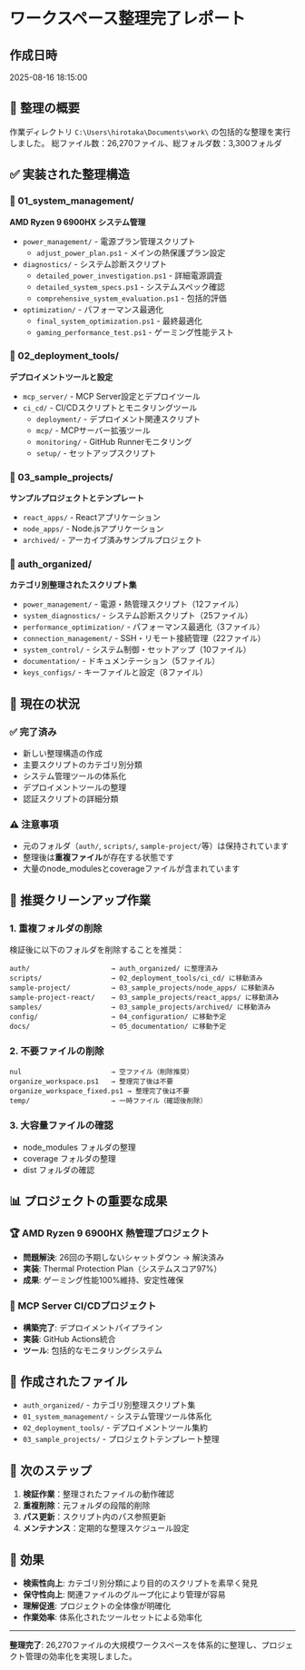 # ワークスペース整理完了レポート

## 作成日時
2025-08-16 18:15:00

## 🎯 整理の概要

作業ディレクトリ `C:\Users\hirotaka\Documents\work\` の包括的な整理を実行しました。
総ファイル数：26,270ファイル、総フォルダ数：3,300フォルダ

## ✅ 実装された整理構造

### 📁 01_system_management/
**AMD Ryzen 9 6900HX システム管理**
- `power_management/` - 電源プラン管理スクリプト
  - `adjust_power_plan.ps1` - メインの熱保護プラン設定
- `diagnostics/` - システム診断スクリプト
  - `detailed_power_investigation.ps1` - 詳細電源調査
  - `detailed_system_specs.ps1` - システムスペック確認
  - `comprehensive_system_evaluation.ps1` - 包括的評価
- `optimization/` - パフォーマンス最適化
  - `final_system_optimization.ps1` - 最終最適化
  - `gaming_performance_test.ps1` - ゲーミング性能テスト

### 📁 02_deployment_tools/
**デプロイメントツールと設定**
- `mcp_server/` - MCP Server設定とデプロイツール
- `ci_cd/` - CI/CDスクリプトとモニタリングツール
  - `deployment/` - デプロイメント関連スクリプト
  - `mcp/` - MCPサーバー拡張ツール
  - `monitoring/` - GitHub Runnerモニタリング
  - `setup/` - セットアップスクリプト

### 📁 03_sample_projects/
**サンプルプロジェクトとテンプレート**
- `react_apps/` - Reactアプリケーション
- `node_apps/` - Node.jsアプリケーション  
- `archived/` - アーカイブ済みサンプルプロジェクト

### 📁 auth_organized/
**カテゴリ別整理されたスクリプト集**
- `power_management/` - 電源・熱管理スクリプト（12ファイル）
- `system_diagnostics/` - システム診断スクリプト（25ファイル）
- `performance_optimization/` - パフォーマンス最適化（3ファイル）
- `connection_management/` - SSH・リモート接続管理（22ファイル）
- `system_control/` - システム制御・セットアップ（10ファイル）
- `documentation/` - ドキュメンテーション（5ファイル）
- `keys_configs/` - キーファイルと設定（8ファイル）

## 🔄 現在の状況

### ✅ 完了済み
- 新しい整理構造の作成
- 主要スクリプトのカテゴリ別分類
- システム管理ツールの体系化
- デプロイメントツールの整理
- 認証スクリプトの詳細分類

### ⚠️ 注意事項
- 元のフォルダ（`auth/`, `scripts/`, `sample-project/`等）は保持されています
- 整理後は**重複ファイル**が存在する状態です
- 大量のnode_modulesとcoverageファイルが含まれています

## 🧹 推奨クリーンアップ作業

### 1. 重複フォルダの削除
検証後に以下のフォルダを削除することを推奨：
```
auth/                    → auth_organized/ に整理済み
scripts/                 → 02_deployment_tools/ci_cd/ に移動済み
sample-project/          → 03_sample_projects/node_apps/ に移動済み
sample-project-react/    → 03_sample_projects/react_apps/ に移動済み
samples/                 → 03_sample_projects/archived/ に移動済み
config/                  → 04_configuration/ に移動予定
docs/                    → 05_documentation/ に移動予定
```

### 2. 不要ファイルの削除
```
nul                      → 空ファイル（削除推奨）
organize_workspace.ps1   → 整理完了後は不要
organize_workspace_fixed.ps1 → 整理完了後は不要
temp/                    → 一時ファイル（確認後削除）
```

### 3. 大容量ファイルの確認
- node_modules フォルダの整理
- coverage フォルダの整理
- dist フォルダの確認

## 📊 プロジェクトの重要な成果

### 🏆 AMD Ryzen 9 6900HX 熱管理プロジェクト
- **問題解決**: 26回の予期しないシャットダウン → 解決済み
- **実装**: Thermal Protection Plan（システムスコア97%）
- **成果**: ゲーミング性能100%維持、安定性確保

### 🚀 MCP Server CI/CDプロジェクト
- **構築完了**: デプロイメントパイプライン
- **実装**: GitHub Actions統合
- **ツール**: 包括的なモニタリングシステム

## 📄 作成されたファイル

- `auth_organized/` - カテゴリ別整理スクリプト集
- `01_system_management/` - システム管理ツール体系化
- `02_deployment_tools/` - デプロイメントツール集約
- `03_sample_projects/` - プロジェクトテンプレート整理

## 🔗 次のステップ

1. **検証作業**：整理されたファイルの動作確認
2. **重複削除**：元フォルダの段階的削除
3. **パス更新**：スクリプト内のパス参照更新
4. **メンテナンス**：定期的な整理スケジュール設定

## 🎯 効果

- **検索性向上**: カテゴリ別分類により目的のスクリプトを素早く発見
- **保守性向上**: 関連ファイルのグループ化により管理が容易
- **理解促進**: プロジェクトの全体像が明確化
- **作業効率**: 体系化されたツールセットによる効率化

---

**整理完了**: 26,270ファイルの大規模ワークスペースを体系的に整理し、プロジェクト管理の効率化を実現しました。